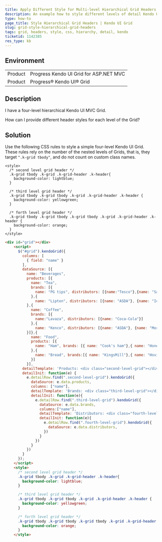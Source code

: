 ```yaml
---
title: Apply Different Style for Multi-level Hierarchical Grid Headers
description: An example how to style different levels of detail Kendo UI Grids with CSS.
type: how-to
page_title: Style Hierarchical Grid Headers | Kendo UI Grid
slug: grid-style-hierarchical-grid-headers
tags: grid, headers, style, css, hierarchy, detail, kendo
ticketid: 1142385
res_type: kb
---
```


## Environment

<table>
 <tr>
  <td>Product</td>
  <td>Progress Kendo UI Grid for ASP.NET MVC</td>
 </tr>
 <tr>
  <td>Product</td>  <td>Progress® Kendo UI® Grid</td>
 </tr>
</table>


## Description

I have a four-level hierarchical Kendo UI MVC Grid.

How can I provide different header styles for each level of the Grid?

## Solution 

Use the following CSS rules to style a simple four-level Kendo UI Grid. These rules rely on the number of the nested levels of Grids, that is, they target `".k-grid tbody"`, and do not count on custom class names. 

```
<style>
  /* second level grid header */
  .k-grid tbody .k-grid .k-grid-header .k-header{
    background-color: lightblue;
  }

  /* third level grid header */
  .k-grid tbody .k-grid tbody .k-grid .k-grid-header .k-header {
    background-color: yellowgreen;
  }

  /* forth level grid header */
  .k-grid tbody .k-grid tbody .k-grid tbody .k-grid .k-grid-header .k-header {
    background-color: orange;
  }
</style>
```

```html
<div id="grid"></div>
    <script>
      $("#grid").kendoGrid({
        columns: [
          { field: "name" }
        ],
        dataSource: [{
          name: "Beverages",
          products: [{
            name: "Tea",
            brands: [{
              name: "PG tips", distributors: [{name:"Tesco"},{name: "Sainsbury's"}]
            },{
              name: "Lipton", distributors: [{name: "ASDA"}, {name: "Iceland"}]}]
          },{
            name: "Coffee",
            brands: [{
              name:"Lavaza", distributors: [{name: "Coca-Cola"}]
            },{
              name: "Kenco", distributors: [{name: "ASDA"}, {name: "Morrisons"}]}]
          }]},{
            name: "Food",
            products: [{
              name: "Ham", brands: [{ name: "Cook's ham"},{ name: "Honey and mustard breaded ham"}]
            },{
              name: "Bread", brands:[{ name: "KingsMill"},{ name: "Hovis"}]
            }]
          }],
        detailTemplate: 'Products: <div class="second-level-grid"></div>',
        detailInit: function(e) {
          e.detailRow.find(".second-level-grid").kendoGrid({
            dataSource: e.data.products,
            columns: ["name"],
            detailTemplate: 'Brands: <div class="third-level-grid"></div>',
            detailInit: function(e){
              e.detailRow.find(".third-level-grid").kendoGrid({
                dataSource: e.data.brands,
                columns:["name"],
                detailTemplate: 'Distributors: <div class="fourth-level-grid"></div>',
                detailInit: function(e){
                  e.detailRow.find(".fourth-level-grid").kendoGrid({
                    dataSource: e.data.distributors,
                  })
                }
              })
            }
          })
        }
      });
    </script>
    <style>
      /* second level grid header */
      .k-grid tbody .k-grid .k-grid-header .k-header{
        background-color: lightblue;
      }

      /* third level grid header */
      .k-grid tbody .k-grid tbody .k-grid .k-grid-header .k-header {
        background-color: yellowgreen;
      }

      /* forth level grid header */
      .k-grid tbody .k-grid tbody .k-grid tbody .k-grid .k-grid-header .k-header {
        background-color: orange;
      }
    </style>
```
